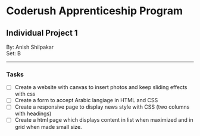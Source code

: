 # Coderush Apprenticeship Program
## Individual Project 1

By: Anish Shilpakar  
Set: B

<hr>

### Tasks 
- [ ] Create a website with canvas to insert photos and keep sliding effects with css
- [ ] Create a form to accept Arabic langiage in HTML and CSS
- [ ] Create a responsive page to display news style with CSS (two columns with headings)
- [ ] Create a html page which displays content in list when maximized and in grid when made small size.